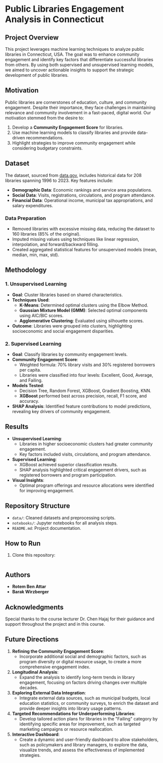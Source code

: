 # Public Libraries Engagement Analysis in Connecticut

## Project Overview
This project leverages machine learning techniques to analyze public libraries in Connecticut, USA. The goal was to enhance community engagement and identify key factors that differentiate successful libraries from others. By using both supervised and unsupervised learning models, we aimed to uncover actionable insights to support the strategic development of public libraries.

## Motivation
Public libraries are cornerstones of education, culture, and community engagement. Despite their importance, they face challenges in maintaining relevance and community involvement in a fast-paced, digital world. Our motivation stemmed from the desire to:
1. Develop a **Community Engagement Score** for libraries.
2. Use machine learning models to classify libraries and provide data-driven recommendations.
3. Highlight strategies to improve community engagement while considering budgetary constraints.

## Dataset
The dataset, sourced from [data.gov](https://data.ct.gov), includes historical data for 208 libraries spanning 1996 to 2023. Key features include:
- **Demographic Data**: Economic rankings and service area populations.
- **Social Data**: Visits, registrations, circulations, and program attendance.
- **Financial Data**: Operational income, municipal tax appropriations, and salary expenditures.

### Data Preparation
- Removed libraries with excessive missing data, reducing the dataset to 160 libraries (85% of the original).
- Imputed missing values using techniques like linear regression, interpolation, and forward/backward filling.
- Created aggregated statistical features for unsupervised models (mean, median, min, max, std).

## Methodology
### 1. Unsupervised Learning
- **Goal**: Cluster libraries based on shared characteristics.
- **Techniques Used**:
  - **K-Means**: Determined optimal clusters using the Elbow Method.
  - **Gaussian Mixture Model (GMM)**: Selected optimal components using AIC/BIC scores.
  - **Agglomerative Clustering**: Evaluated using silhouette scores.
- **Outcome**: Libraries were grouped into clusters, highlighting socioeconomic and social engagement disparities.

### 2. Supervised Learning
- **Goal**: Classify libraries by community engagement levels.
- **Community Engagement Score**:
  - Weighted formula: 70% library visits and 30% registered borrowers per capita.
  - Libraries were classified into four levels: Excellent, Good, Average, and Failing.
- **Models Tested**:
  - Decision Tree, Random Forest, XGBoost, Gradient Boosting, KNN.
  - **XGBoost** performed best across precision, recall, F1 score, and accuracy.
- **SHAP Analysis**: Identified feature contributions to model predictions, revealing key drivers of community engagement.

## Results
- **Unsupervised Learning**:
  - Libraries in higher socioeconomic clusters had greater community engagement.
  - Key factors included visits, circulations, and program attendance.
- **Supervised Learning**:
  - XGBoost achieved superior classification results.
  - SHAP analysis highlighted critical engagement drivers, such as registered borrowers and program participation.
- **Visual Insights**:
  - Optimal program offerings and resource allocations were identified for improving engagement.

## Repository Structure
- `data/`: Cleaned datasets and preprocessing scripts.
- `notebooks/`: Jupyter notebooks for all analysis steps.
- `README.md`: Project documentation.

## How to Run
1. Clone this repository:
   ```bash
   
## Authors
- **Rotem Ben Attar**
- **Barak Wirzberger**

## Acknowledgments
Special thanks to the course lecturer Dr. Chen Hajaj for their guidance and support throughout the project and in this course.

## Future Directions
1. **Refining the Community Engagement Score**:
   - Incorporate additional social and demographic factors, such as program diversity or digital resource usage, to create a more comprehensive engagement index.
2. **Longitudinal Analysis**:
   - Expand the analysis to identify long-term trends in library engagement, focusing on factors driving changes over multiple decades.
3. **Exploring External Data Integration**:
   - Integrate external data sources, such as municipal budgets, local education statistics, or community surveys, to enrich the dataset and provide deeper insights into library usage patterns.
4. **Targeted Recommendations for Underperforming Libraries**:
   - Develop tailored action plans for libraries in the "Failing" category by identifying specific areas for improvement, such as targeted marketing campaigns or resource reallocation.
5. **Interactive Dashboard**:
   - Create a dynamic and user-friendly dashboard to allow stakeholders, such as policymakers and library managers, to explore the data, visualize trends, and assess the effectiveness of implemented strategies.



